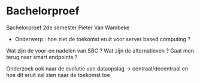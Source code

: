 # Bachelorproef
Bachelorproef 2de semester Pieter Van Wambeke

- Onderwerp : hoe ziet de toekomst eruit voor server based computing ? 

Wat zijn de voor-en nadelen van SBC ? Wat zijn de alternatieven ? Gaat men terug naar smart endpoints ?

Onderzoek ook naar de evolutie van dataopslag -> centraal/decentraal en hoe dit eruit zal zien naar de toekomst toe
